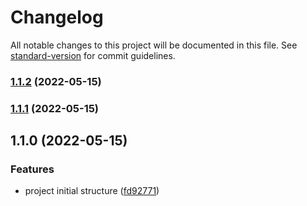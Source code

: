 # Changelog

All notable changes to this project will be documented in this file. See [standard-version](https://github.com/conventional-changelog/standard-version) for commit guidelines.

### [1.1.2](https://github.com/laboriosi/evalu8-ui-library/compare/v1.1.1...v1.1.2) (2022-05-15)

### [1.1.1](https://github.com/laboriosi/evalu8-ui-library/compare/v1.1.0...v1.1.1) (2022-05-15)

## 1.1.0 (2022-05-15)


### Features

* project initial structure ([fd92771](https://github.com/laboriosi/evalu8-ui-library/commit/fd927710a7226812f16584c1a2877e8ff8a79bb0))
